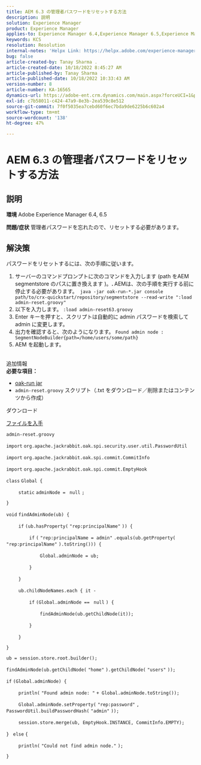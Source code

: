 ```yaml
---
title: AEM 6.3 の管理者パスワードをリセットする方法
description: 説明
solution: Experience Manager
product: Experience Manager
applies-to: Experience Manager 6.4,Experience Manager 6.5,Experience Manager
keywords: KCS
resolution: Resolution
internal-notes: 'Helpx Link: https://helpx.adobe.com/experience-manager/kb/How-to-reset-the-admin-password-in-AEM-6-3.html'
bug: false
article-created-by: Tanay Sharma .
article-created-date: 10/18/2022 8:45:27 AM
article-published-by: Tanay Sharma .
article-published-date: 10/18/2022 10:33:43 AM
version-number: 8
article-number: KA-16565
dynamics-url: https://adobe-ent.crm.dynamics.com/main.aspx?forceUCI=1&pagetype=entityrecord&etn=knowledgearticle&id=411f6c34-c14e-ed11-bba2-0022480868ff
exl-id: c7b58011-c424-47a9-8e3b-2ea539c8e512
source-git-commit: 7f0f5035ea7cebd60f6ec7bda9de6225b6c602a4
workflow-type: tm+mt
source-wordcount: '138'
ht-degree: 47%

---
```


# AEM 6.3 の管理者パスワードをリセットする方法

## 説明

<b>環境</b>
Adobe Experience Manager 6.4, 6.5


<b>問題/症状</b>
管理者パスワードを忘れたので、リセットする必要があります。


## 解決策


パスワードをリセットするには、次の手順に従います。

1. サーバーのコマンドプロンプトに次のコマンドを入力します (path をAEM segmentstore のパスに置き換えます )。<b>. </b>AEMは、次の手順を実行する前に停止する必要があります。` java -jar oak-run-*.jar console path/to/crx-quickstart/repository/segmentstore --read-write ":load admin-reset.groovy"`
2. 以下を入力します。 `:load admin-reset63.groovy`
3. Enter キーを押すと、スクリプトは自動的に admin パスワードを検索して admin に変更します。
4. 出力を確認すると、次のようになります。 `Found admin node : SegmentNodeBuilder{path=/home/users/some/path}`
5. AEM を起動します。

<br>追加情報<br>
<b>必要な項目：</b>

- [oak-run jar](http://repo1.maven.org/maven2/org/apache/jackrabbit/oak-run/)
- `admin-reset.groovy` スクリプト（.txt をダウンロード／削除またはコンテンツから作成）


ダウンロード

[ファイルを入手](https://helpx.adobe.com/content/dam/help/en/experience-manager/kb/How-to-reset-the-admin-password-in-AEM-6-3/_jcr_content/main-pars/download_section/download-1/admin-reset_groovy.txt "admin-reset.groovy.txt")

`admin-reset.groovy`



`import` `org.apache.jackrabbit.oak.spi.security.user.util.PasswordUtil`

`import` `org.apache.jackrabbit.oak.spi.commit.CommitInfo`

`import` `org.apache.jackrabbit.oak.spi.commit.EmptyHook`



`class` `Global {`

`    ` `static` `adminNode = ` `null` `;`

`}`



`void` `findAdminNode(ub) {`

`    ` `if` `(ub.hasProperty(` `"rep:principalName"` `)) {`

`        ` `if` `(` `"rep:principalName = admin"` `.equals(ub.getProperty(` `"rep:principalName"` `).toString())) {`

`            ` `Global.adminNode = ub;`

`        ` `}`

`    ` `}`

`    ` `ub.childNodeNames.each { it -`

`        ` `if` `(Global.adminNode == ` `null` `) {`

`            ` `findAdminNode(ub.getChildNode(it));`

`        ` `}`

`    ` `}`

`}`



`ub = session.store.root.builder();`

`findAdminNode(ub.getChildNode(` `"home"` `).getChildNode(` `"users"` `));`



`if` `(Global.adminNode) {`

`    ` `println(` `"Found admin node: "` `+ Global.adminNode.toString());`

`    ` `Global.adminNode.setProperty(` `"rep:password"` `, PasswordUtil.buildPasswordHash(` `"admin"` `));`

`    ` `session.store.merge(ub, EmptyHook.INSTANCE, CommitInfo.EMPTY);`

`} ` `else` `{`

`    ` `println(` `"Could not find admin node."` `);`

`}`
